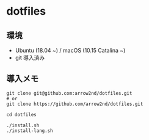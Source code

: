 # dotfiles

## 環境

- Ubuntu (18.04 ~) / macOS (10.15 Catalina ~)
- git 導入済み

## 導入メモ

```
git clone git@github.com:arrow2nd/dotfiles.git
# or
git clone https://github.com/arrow2nd/dotfiles.git

cd dotfiles

./install.sh
./install-lang.sh
```
